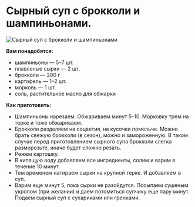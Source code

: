 # Сырный суп с брокколи и шампиньонами.
![Сырный суп с брокколи и шампиньонами](/images/Kulinar/Soup/sirnii_sup_s_brokolli_i_shampinionami.jpg 'Сырный суп с брокколи и шампиньонами')

**Вам понадобятся:**

- шампиньоны — 5–7 шт.
- плавленые сырки — 2 шт.
- брокколи — 200 г
- картофель — 1–2 шт.
- морковь — 1 шт.
- соль, растительное масло для обжарки

**Как приготовить:**

- Шампиньоны нарезаем. Обжариваем минут 5–10. Морковку трем на терке и тоже обжариваем.
- Брокколи разделяем на соцветия, на кусочки помельче. Можно брать свежую брокколи (в сезон), можно и замороженную. В таком случае перед приготовлением сырного супа брокколи слегка разморозьте, иначе будет сложно резать.
- Режем картошку.
- В кипящую воду добавляем все ингредиенты, солим и варим в течение 10 минут.
- Тем временем натираем сырки на крупной терке. И добавляем в суп.
- Варим еще минут 5, пока сырки не разойдутся. Посыпаем сушеным укропом (при желании) и даем потомиться супчику еще пару минут. Подаем сырный суп с сухариками или гренками.
